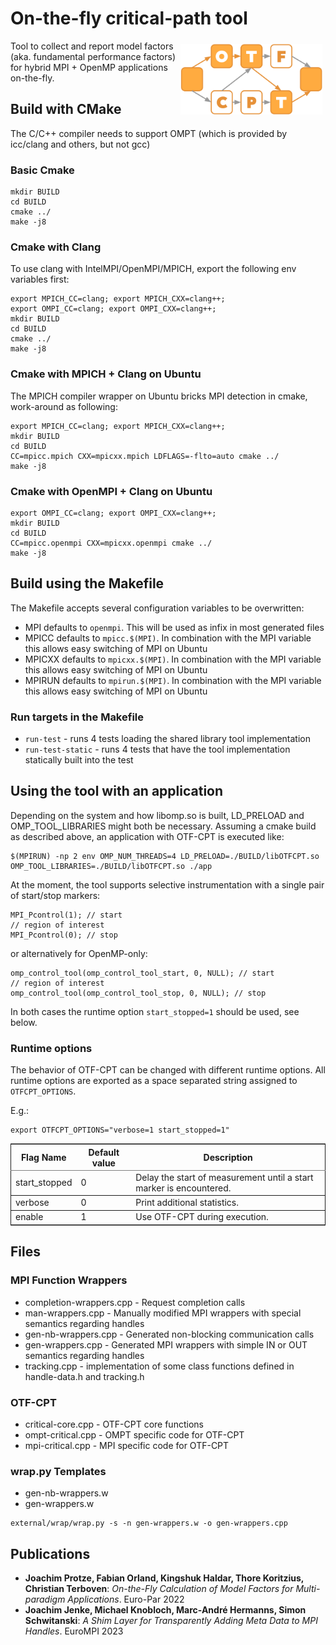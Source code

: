 # On-the-fly critical-path tool
<img src="media/OTF-CPT.png" hspace="5" vspace="5" height="45%" width="45%" alt="OTF-CPT Logo" title="OTF-CPT" align="right" />

Tool to collect and report model factors (aka. fundamental performance factors) for hybrid MPI + OpenMP applications on-the-fly.

## Build with CMake
The C/C++ compiler needs to support OMPT (which is provided by icc/clang and others, but not gcc)
### Basic Cmake
```
mkdir BUILD
cd BUILD
cmake ../
make -j8
```

### Cmake with Clang
To use clang with IntelMPI/OpenMPI/MPICH, export the following env variables first:
```
export MPICH_CC=clang; export MPICH_CXX=clang++;
export OMPI_CC=clang; export OMPI_CXX=clang++;
mkdir BUILD
cd BUILD
cmake ../
make -j8
```

### Cmake with MPICH + Clang on Ubuntu
The MPICH compiler wrapper on Ubuntu bricks MPI detection in cmake, work-around as following:
```
export MPICH_CC=clang; export MPICH_CXX=clang++;
mkdir BUILD
cd BUILD
CC=mpicc.mpich CXX=mpicxx.mpich LDFLAGS=-flto=auto cmake ../
make -j8
```

### Cmake with OpenMPI + Clang on Ubuntu
```
export OMPI_CC=clang; export OMPI_CXX=clang++;
mkdir BUILD
cd BUILD
CC=mpicc.openmpi CXX=mpicxx.openmpi cmake ../
make -j8
```

## Build using the Makefile
The Makefile accepts several configuration variables to be overwritten:
- MPI defaults to `openmpi`. This will be used as infix in most generated files
- MPICC defaults to `mpicc.$(MPI)`. In combination with the MPI variable this allows easy switching of MPI on Ubuntu
- MPICXX defaults to `mpicxx.$(MPI)`. In combination with the MPI variable this allows easy switching of MPI on Ubuntu
- MPIRUN defaults to `mpirun.$(MPI)`. In combination with the MPI variable this allows easy switching of MPI on Ubuntu

### Run targets in the Makefile
- `run-test` - runs 4 tests loading the shared library tool implementation
- `run-test-static` - runs 4 tests that have the tool implementation statically built into the test

## Using the tool with an application
Depending on the system and how libomp.so is built, LD_PRELOAD and OMP_TOOL_LIBRARIES might both be necessary. Assuming a cmake build as described above, an application with OTF-CPT is executed like:
```
$(MPIRUN) -np 2 env OMP_NUM_THREADS=4 LD_PRELOAD=./BUILD/libOTFCPT.so OMP_TOOL_LIBRARIES=./BUILD/libOTFCPT.so ./app
```

At the moment, the tool supports selective instrumentation with a single pair of start/stop markers:
```
MPI_Pcontrol(1); // start
// region of interest
MPI_Pcontrol(0); // stop
```

or alternatively for OpenMP-only:
```
omp_control_tool(omp_control_tool_start, 0, NULL); // start
// region of interest
omp_control_tool(omp_control_tool_stop, 0, NULL); // stop
```

In both cases the runtime option `start_stopped=1` should be used, see below.

### Runtime options
The behavior of OTF-CPT can be changed with different runtime options. All
runtime options are exported as a space separated string assigned to
`OTFCPT_OPTIONS`.

E.g.:
```
export OTFCPT_OPTIONS="verbose=1 start_stopped=1"
```

<table border="2" cellspacing="0" cellpadding="6" rules="groups" frame="hsides">


<colgroup>
<col  class="org-left" />

<col  class="org-right" />

<col  class="org-left" />
</colgroup>
<thead>
<tr>
<th scope="col" class="org-left">Flag Name</th>
<th scope="col" class="org-right">Default value</th>
<th scope="col" class="org-left">Description</th>
</tr>
</thead>

<tbody>
<tr>
<td class="org-left">start_stopped</td>
<td class="org-right">0</td>
<td class="org-left">Delay the start of measurement until a start marker is
encountered.</td>
</tr>
</tbody>

<tbody>
<tr>
<td class="org-left">verbose</td>
<td class="org-right">0</td>
<td class="org-left">Print additional statistics.</td>
</tr>
</tbody>

<tbody>
<tr>
<td class="org-left">enable</td>
<td class="org-right">1</td>
<td class="org-left">Use OTF-CPT during execution.</td>
</tr>
</tbody>
</table>

## Files
### MPI Function Wrappers
- completion-wrappers.cpp  - Request completion calls
- man-wrappers.cpp     - Manually modified MPI wrappers with special semantics regarding handles
- gen-nb-wrappers.cpp  - Generated non-blocking communication calls
- gen-wrappers.cpp     - Generated MPI wrappers with simple IN or OUT semantics regarding handles
- tracking.cpp         - implementation of some class functions defined in handle-data.h and tracking.h 

### OTF-CPT
- critical-core.cpp  - OTF-CPT core functions
- ompt-critical.cpp  - OMPT specific code for OTF-CPT
- mpi-critical.cpp   - MPI specific code for OTF-CPT

### wrap.py Templates
- gen-nb-wrappers.w
- gen-wrappers.w

```
external/wrap/wrap.py -s -n gen-wrappers.w -o gen-wrappers.cpp
```

## Publications

- **Joachim Protze, Fabian Orland, Kingshuk Haldar, Thore Koritzius, Christian Terboven**: *On-the-Fly Calculation of Model Factors for Multi-paradigm Applications*. Euro-Par 2022
- **Joachim Jenke, Michael Knobloch, Marc-André Hermanns, Simon Schwitanski**: *A Shim Layer for Transparently Adding Meta Data to MPI Handles*. EuroMPI 2023